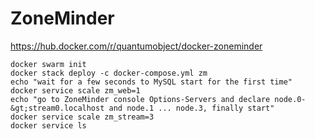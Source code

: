 # ZoneMinder

https://hub.docker.com/r/quantumobject/docker-zoneminder

``` shell
docker swarm init
docker stack deploy -c docker-compose.yml zm
echo "wait for a few seconds to MySQL start for the first time"
docker service scale zm_web=1
echo "go to ZoneMinder console Options-Servers and declare node.0-&gt;stream0.localhost and node.1 ... node.3, finally start"
docker service scale zm_stream=3
docker service ls
```


